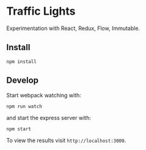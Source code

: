 # Traffic Lights

Experimentation with React, Redux, Flow, Immutable.

## Install

```
npm install
```

## Develop

Start webpack watching with:

```
npm run watch
```

and start the express server with:

```
npm start
```

To view the results visit `http://localhost:3000`.